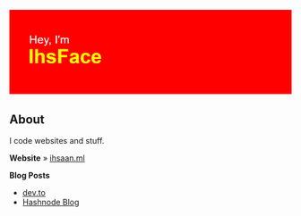 ![Hey, I'm IhsFace](header.png)

## About
I code websites and stuff.

**Website** » [ihsaan.ml](https://ihsaan.ml)

**Blog Posts**
* [dev.to](https://dev.to/ihsface/best-tools-for-web-development-5aoc)
* [Hashnode Blog](https://blog.ihsaan.ml/best-tools-for-web-development)
